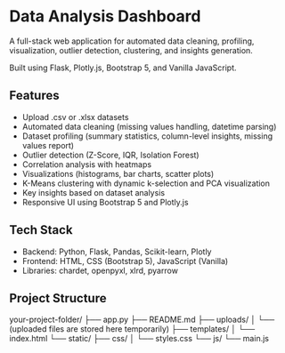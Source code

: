 # Data Analysis Dashboard

A full-stack web application for automated data cleaning, profiling, visualization, outlier detection, clustering, and insights generation.

Built using Flask, Plotly.js, Bootstrap 5, and Vanilla JavaScript.

## Features

- Upload .csv or .xlsx datasets
- Automated data cleaning (missing values handling, datetime parsing)
- Dataset profiling (summary statistics, column-level insights, missing values report)
- Outlier detection (Z-Score, IQR, Isolation Forest)
- Correlation analysis with heatmaps
- Visualizations (histograms, bar charts, scatter plots)
- K-Means clustering with dynamic k-selection and PCA visualization
- Key insights based on dataset analysis
- Responsive UI using Bootstrap 5 and Plotly.js

## Tech Stack

- Backend: Python, Flask, Pandas, Scikit-learn, Plotly
- Frontend: HTML, CSS (Bootstrap 5), JavaScript (Vanilla)
- Libraries: chardet, openpyxl, xlrd, pyarrow

## Project Structure
your-project-folder/
├── app.py
├── README.md
├── uploads/
│   └── (uploaded files are stored here temporarily)
├── templates/
│   └── index.html
└── static/
    ├── css/
    │   └── styles.css
    └── js/
        └── main.js



